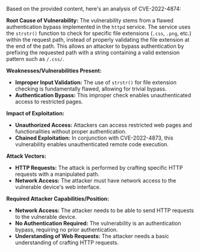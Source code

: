 Based on the provided content, here's an analysis of CVE-2022-4874:

**Root Cause of Vulnerability:**
The vulnerability stems from a flawed authentication bypass implemented in the `httpd` service. The service uses the `strstr()` function to check for specific file extensions (`.css`, `.png`, etc.) within the request path, instead of properly validating the file extension at the end of the path. This allows an attacker to bypass authentication by prefixing the requested path with a string containing a valid extension pattern such as `/.css/`.

**Weaknesses/Vulnerabilities Present:**
- **Improper Input Validation:** The use of `strstr()` for file extension checking is fundamentally flawed, allowing for trivial bypass.
- **Authentication Bypass:** This improper check enables unauthenticated access to restricted pages.

**Impact of Exploitation:**
-   **Unauthorized Access:** Attackers can access restricted web pages and functionalities without proper authentication.
-   **Chained Exploitation:** In conjunction with CVE-2022-4873, this vulnerability enables unauthenticated remote code execution.

**Attack Vectors:**
-   **HTTP Requests:** The attack is performed by crafting specific HTTP requests with a manipulated path.
-   **Network Access:** The attacker must have network access to the vulnerable device's web interface.

**Required Attacker Capabilities/Position:**
-   **Network Access:** The attacker needs to be able to send HTTP requests to the vulnerable device.
-   **No Authentication Required:** The vulnerability is an authentication bypass, requiring no prior authentication.
-   **Understanding of Web Requests:** The attacker needs a basic understanding of crafting HTTP requests.